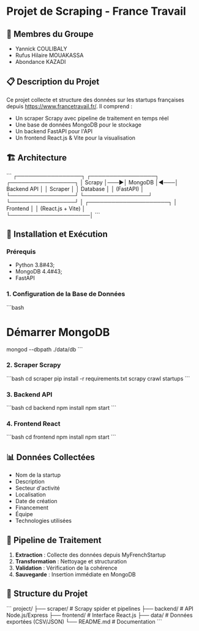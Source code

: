 # Projet de Scraping - France Travail

## 👥 Membres du Groupe
- Yannick COULIBALY
- Rufus Hilaire MOUAKASSA 
- Abondance KAZADI

## 📋 Description du Projet
Ce projet collecte et structure des données sur les startups françaises depuis https://www.francetravail.fr/. Il comprend :
- Un scraper Scrapy avec pipeline de traitement en temps réel
- Une base de données MongoDB pour le stockage
- Un backend FastAPI pour l'API
- Un frontend React.js & Vite pour la visualisation

## 🏗️ Architecture
\`\`\`
┌─────────────────┐    ┌─────────────────┐    ┌─────────────────┐
│   Scrapy        │───▶│    MongoDB      │◀───│   Backend API   │
│   Scraper       │    │   Database      │    │   (FastAPI)     │
└─────────────────┘    └─────────────────┘    └─────────────────┘
                                                        │
                                               ┌─────────────────────┐
                                               │   Frontend          │
                                               │   (React.js + Vite) │  
                                               └─────────────────────│
\`\`\`

## 🚀 Installation et Exécution

### Prérequis
- Python 3.8\#43;
- MongoDB 4.4\#43;
- FastAPI 
### 1. Configuration de la Base de Données
\`\`\`bash
# Démarrer MongoDB
mongod --dbpath ./data/db
\`\`\`

### 2. Scraper Scrapy
\`\`\`bash
cd scraper
pip install -r requirements.txt
scrapy crawl startups
\`\`\`

### 3. Backend API
\`\`\`bash
cd backend
npm install
npm start
\`\`\`

### 4. Frontend React
\`\`\`bash
cd frontend
npm install
npm start
\`\`\`

## 📊 Données Collectées
- Nom de la startup
- Description
- Secteur d'activité
- Localisation
- Date de création
- Financement
- Équipe
- Technologies utilisées

## 🔧 Pipeline de Traitement
1. **Extraction** : Collecte des données depuis MyFrenchStartup
2. **Transformation** : Nettoyage et structuration
3. **Validation** : Vérification de la cohérence
4. **Sauvegarde** : Insertion immédiate en MongoDB

## 📁 Structure du Projet
\`\`\`
project/
├── scraper/           # Scrapy spider et pipelines
├── backend/           # API Node.js/Express
├── frontend/          # Interface React.js
├── data/             # Données exportées (CSV/JSON)
└── README.md         # Documentation
\`\`\`
